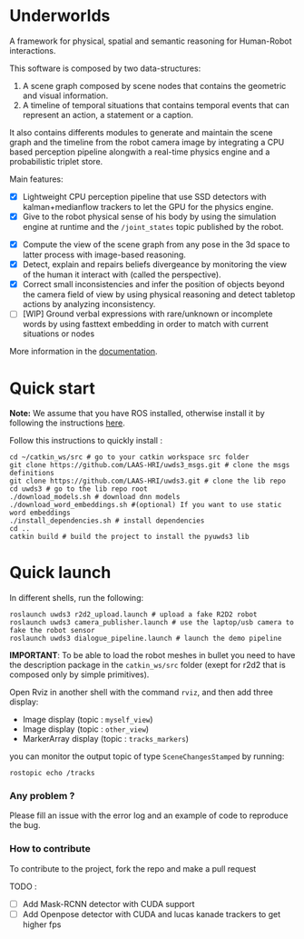 
# Underworlds
A framework for physical, spatial and semantic reasoning for Human-Robot interactions.

This software is composed by two data-structures:
  1. A scene graph composed by scene nodes that contains the geometric and visual information.
  2. A timeline of temporal situations that contains temporal events that can represent an action, a statement or a caption.

It also contains differents modules to generate and maintain the scene graph and the timeline from the robot camera image by integrating a CPU based perception pipeline alongwith a real-time physics engine and a probabilistic triplet store.

Main features:
 - [x] Lightweight CPU perception pipeline that use SSD detectors with kalman+medianflow trackers to let the GPU for the physics engine.
 - [x] Give to the robot physical sense of his body by using the simulation engine at runtime and the `/joint_states` topic published by the robot.
 * [x] Compute the view of the scene graph from any pose in the 3d space to latter process with image-based reasoning.
 * [x] Detect, explain and repairs beliefs divergeance by monitoring the view of the human it interact with (called the perspective).
 * [x] Correct small inconsistencies and infer the position of objects beyond the camera field of view by using physical reasoning and detect tabletop actions by analyzing inconsistency.
 * [ ] [WIP] Ground verbal expressions with rare/unknown or incomplete words by using fasttext embedding in order to match with current situations or nodes

More information in the [documentation](https://github.com/LAAS-HRI/uwds3/wiki).

# Quick start
**Note:** We assume that you have ROS installed, otherwise install it by following the instructions [here](https://wiki.ros.org/ROS/Installation).

Follow this instructions to quickly install :
```shell
cd ~/catkin_ws/src # go to your catkin workspace src folder
git clone https://github.com/LAAS-HRI/uwds3_msgs.git # clone the msgs definitions
git clone https://github.com/LAAS-HRI/uwds3.git # clone the lib repo
cd uwds3 # go to the lib repo root
./download_models.sh # download dnn models
./download_word_embeddings.sh #(optional) If you want to use static word embeddings
./install_dependencies.sh # install dependencies
cd ..
catkin build # build the project to install the pyuwds3 lib
```


# Quick launch

In different shells, run the following:
```shell
roslaunch uwds3 r2d2_upload.launch # upload a fake R2D2 robot
roslaunch uwds3 camera_publisher.launch # use the laptop/usb camera to fake the robot sensor
roslaunch uwds3 dialogue_pipeline.launch # launch the demo pipeline
```

**IMPORTANT**: To be able to load the robot meshes in bullet you need to have the description package in the `catkin_ws/src` folder (exept for r2d2 that is composed only by simple primitives).

Open Rviz in another shell with the command `rviz`, and then add three display:
* Image display (topic : `myself_view`)
* Image display (topic : `other_view`)
* MarkerArray display (topic : `tracks_markers`)

you can monitor the output topic of type `SceneChangesStamped` by running:
```shell
rostopic echo /tracks
```

### Any problem ?

Please fill an issue with the error log and an example of code to reproduce the bug.

### How to contribute

To contribute to the project, fork the repo and make a pull request

TODO :

- [ ] Add Mask-RCNN detector with CUDA support
- [ ] Add Openpose detector with CUDA and lucas kanade trackers to get higher fps
